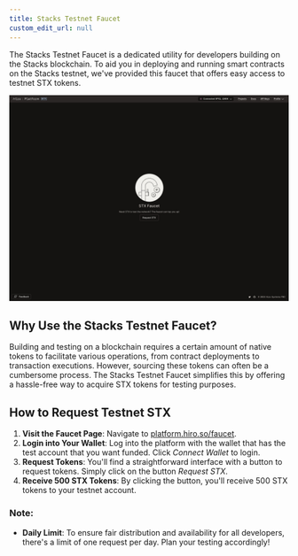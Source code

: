 ```yaml
---
title: Stacks Testnet Faucet
custom_edit_url: null
---
```


The Stacks Testnet Faucet is a dedicated utility for developers building on the Stacks blockchain. To aid you in deploying and running smart contracts on the Stacks testnet, we've provided this faucet that offers easy access to testnet STX tokens.

![Create Chainhook Window](../images/faucet.jpeg)

## Why Use the Stacks Testnet Faucet?

Building and testing on a blockchain requires a certain amount of native tokens to facilitate various operations, from contract deployments to transaction executions. However, sourcing these tokens can often be a cumbersome process. The Stacks Testnet Faucet simplifies this by offering a hassle-free way to acquire STX tokens for testing purposes.

## How to Request Testnet STX

1. **Visit the Faucet Page**: Navigate to [platform.hiro.so/faucet](https://platform.hiro.so/faucet).
2. **Login into Your Wallet**: Log into the platform with the wallet that has the test account that you want funded. Click _Connect Wallet_ to login.
3. **Request Tokens**: You'll find a straightforward interface with a button to request tokens. Simply click on the button _Request STX_.
4. **Receive 500 STX Tokens**: By clicking the button, you'll receive 500 STX tokens to your testnet account.

### Note:

- **Daily Limit**: To ensure fair distribution and availability for all developers, there's a limit of one request per day. Plan your testing accordingly!
